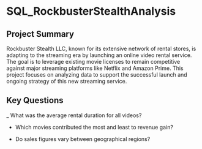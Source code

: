 # SQL_RockbusterStealthAnalysis
## Project Summary
Rockbuster Stealth LLC, known for its extensive network of rental stores, is adapting to the streaming era by launching an online video rental service. The goal is to leverage existing movie licenses to remain competitive against major streaming platforms like Netflix and Amazon Prime. This project focuses on analyzing data to support the successful launch and ongoing strategy of this new streaming service.
## Key Questions
_ What was the average rental duration for all videos?
* Which movies contributed the most and least to revenue gain?
+ Do sales figures vary between geographical regions?
